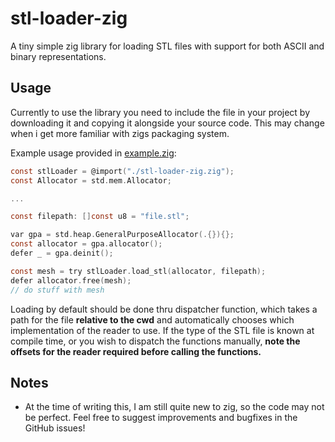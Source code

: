 # stl-loader-zig

A tiny simple zig library for loading STL files with support for both ASCII and binary representations. 

## Usage
Currently to use the library you need to include the file in your project by downloading it and copying it alongside your source code. This may change when i get more familiar with zigs packaging system.

Example usage provided in [example.zig](src/example.zig):

```c
const stlLoader = @import("./stl-loader-zig.zig");
const Allocator = std.mem.Allocator;

...

const filepath: []const u8 = "file.stl";

var gpa = std.heap.GeneralPurposeAllocator(.{}){};
const allocator = gpa.allocator();
defer _ = gpa.deinit();

const mesh = try stlLoader.load_stl(allocator, filepath);
defer allocator.free(mesh);
// do stuff with mesh
```

Loading by default should be done thru dispatcher function, which takes a path for the file **relative to the cwd** and automatically chooses which implementation of the reader to use. If the type of the STL file is known at compile time, or you wish to dispatch the functions manually, **note the offsets for the reader required before calling the functions.**

## Notes
- At the time of writing this, I am still quite new to zig, so the code may not be perfect. Feel free to suggest improvements and bugfixes in the GitHub issues!